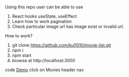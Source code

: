 Using this repo user can be able to use
1. React hooks useState, useEffect
2. Learn how to work pagination
3. Check particular image url has image exist or invalid url.

How to work?
1. git clone https://github.com/kul1010/movie-list.git 
2. npm i
3. npm start
4. browse at http://localhost:3000

code
<a href="https://kul-movie-list.herokuapp.com/">Demo</a>
click on Movies header nav
 
